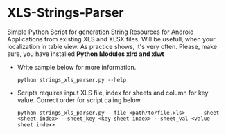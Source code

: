 # XLS-Strings-Parser
Simple Python Script for generation String Resources for Android Applications from existing XLS and XLSX files. Will be usefull, when your localization in table view. As practice shows, it's very often. Please, make sure, you have installed <b>Python Modules xlrd and xlwt</b>

- Write sample below for more information.

  `python strings_xls_parser.py --help` 

- Scripts requires input XLS file, index for sheets and column for key value.
	Correct order for script caling below. 
  
  `python strings_xls_parser.py
	--file <path/to/file.xls>	
	--sheet <sheet index>
	--sheet_key <key sheet index>
	--sheet_val <value sheet index>`

